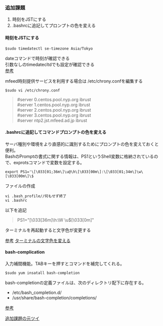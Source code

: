 ### 追加課題
1. 時刻をJSTにする
1. .bashrcに追記してプロンプトの色を変える

#### 時刻をJSTにする

```$sudo timedatectl se-timezone Asia/Tokyo ```

dateコマンドで時刻が確認できる<br>
引数なしのtimedatecltdでも設定が確認できる<br>
[参考](https://weblabo.oscasierra.net/centos7-timezone-1/)<br>

mfeed時刻提供サービスを利用する場合は /etc/chrony.confを編集する
```
$sudo vi /etc/chrony.conf
```
> #server 0.centos.pool.nyp.org ibrust<br>
> #server 1.centos.pool.nyp.org ibrust<br>
> #server 2.centos.pool.nyp.org ibrust<br>
> #server 3.centos.pool.nyp.org ibrust<br>
> #server ntp2.jst.mfeed.ad.jp ibrust<br>

#### .bashrcに追記してコマンドプロンプトの色を変える
サーバ種別や環境をより直感的に識別するためにプロンプトの色を変えておくと便利。<br>
BashのPromptの書式に関する情報は、PS1というShell変数に格納されているので、exprotsコマンドで変数を設定する。<br>


```
export PS1='\[\033[01;36m\]\u@\h\[\033[00m\]:\[\033[01;34m\]\w\[\033[00m\]\$ 
```
ファイルの作成
```
vi .bash_profile//何もせず終了
vi .bashrc
```
以下を追記
> PS1="\[\033[36m\]\h:\W \u\$\[\033[0m\]"

ターミナルを再起動すると文字色が変更する

[参考](https://qiita.com/wildeagle/items/5da17e007e2c284dc5dd)
[ターミナルの文字色を変える](https://qiita.com/hirose/items/bbfeeb3fe50725f2a7a7)

#### bash-complication
入力補間機能。TABキーを押すとコマンドを補完してくれる。

```
$sudo yum insatall bash-completion
```
bash-completionの定義ファイルは、次のディレクトリ配下に存在する。
- /etc/bash_completion.d/
- /usr/share/bash-completion/completions/

[参考](https://qiita.com/yamada-hakase/items/bf163f0924e4d925fefb)

[追加課題の元ツイ](https://twitter.com/webappli_cot/status/1285946242355220480)
